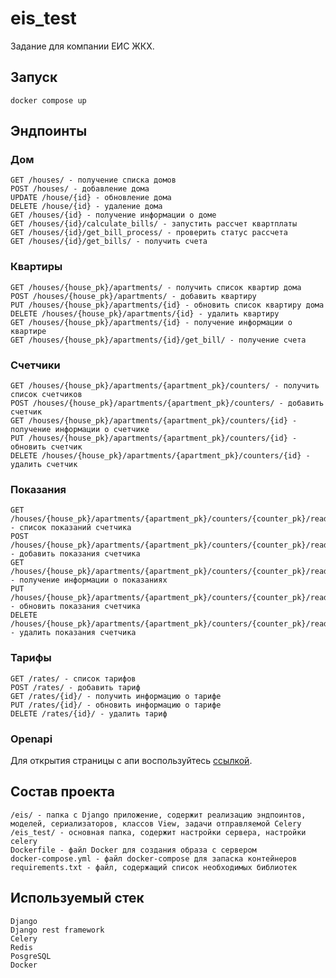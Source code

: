 # eis_test

Задание для компании ЕИС ЖКХ.

## Запуск
    docker compose up

## Эндпоинты

### Дом
    GET /houses/ - получение списка домов
    POST /houses/ - добавление дома
    UPDATE /house/{id} - обновление дома
    DELETE /house/{id} - удаление дома
    GET /houses/{id} - получение информации о доме
    GET /houses/{id}/calculate_bills/ - запустить рассчет квартплаты
    GET /houses/{id}/get_bill_process/ - проверить статус рассчета
    GET /houses/{id}/get_bills/ - получить счета


### Квартиры
    GET /houses/{house_pk}/apartments/ - получить список квартир дома
    POST /houses/{house_pk}/apartments/ - добавить квартиру
    PUT /houses/{house_pk}/apartments/{id} - обновить список квартиру дома
    DELETE /houses/{house_pk}/apartments/{id} - удалить квартиру
    GET /houses/{house_pk}/apartments/{id} - получение информации о квартире
    GET /houses/{house_pk}/apartments/{id}/get_bill/ - получение счета


### Счетчики
    GET /houses/{house_pk}/apartments/{apartment_pk}/counters/ - получить список счетчиков
    POST /houses/{house_pk}/apartments/{apartment_pk}/counters/ - добавить счетчик
    GET /houses/{house_pk}/apartments/{apartment_pk}/counters/{id} - получение информации о счетчике
    PUT /houses/{house_pk}/apartments/{apartment_pk}/counters/{id} - обновить счетчик
    DELETE /houses/{house_pk}/apartments/{apartment_pk}/counters/{id} - удалить счетчик

### Показания
    GET /houses/{house_pk}/apartments/{apartment_pk}/counters/{counter_pk}/readings/ - список показаний счетчика
    POST /houses/{house_pk}/apartments/{apartment_pk}/counters/{counter_pk}/readings/ - добавить показания счетчика
    GET /houses/{house_pk}/apartments/{apartment_pk}/counters/{counter_pk}/readings/{id}/ - получение информации о показаниях
    PUT /houses/{house_pk}/apartments/{apartment_pk}/counters/{counter_pk}/readings/{id}/  - обновить показания счетчика
    DELETE /houses/{house_pk}/apartments/{apartment_pk}/counters/{counter_pk}/readings/{id}/ - удалить показания счетчика

### Тарифы
    GET /rates/ - список тарифов
    POST /rates/ - добавить тариф
    GET /rates/{id}/ - получить информацию о тарифе
    PUT /rates/{id}/ - обновить информацию о тарифе
    DELETE /rates/{id}/ - удалить тариф

### Openapi

Для открытия страницы с апи воспользуйтесь [ссылкой](http://127.0.0.1:8000/).

##  Состав проекта

    /eis/ - папка с Django приложение, содержит реализацию эндпоинтов, моделей, сериализаторов, классов View, задачи отправляемой Celery
    /eis_test/ - основная папка, содержит настройки сервера, настройки celery
    Dockerfile - файл Docker для создания образа с сервером
    docker-compose.yml - файл docker-compose для запаска контейнеров
    requirements.txt - файл, содержащий список необходимых библиотек 

## Используемый стек
    Django
    Django rest framework
    Celery
    Redis
    PosgreSQL
    Docker

